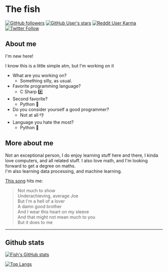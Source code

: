 # The fish

[![GitHub followers](https://img.shields.io/github/followers/thefish2191?style=social)](https://github.com/theFish2191)
[![GitHub User's stars](https://img.shields.io/github/stars/thefish2191?style=social)](https://github.com/thefish2191)
[![Reddit User Karma](https://img.shields.io/reddit/user-karma/combined/thefish2191?style=social)](https://www.reddit.com/user/thefish2191)
[![Twitter Follow](https://img.shields.io/twitter/follow/thefish2191?style=social)](https://twitter.com/thefish2191)

## About me

I'm new here!

I know this is a little simple atm, but I'm working on it

- What are you working on?
  - Something silly, as usual.
- Favorite programming language?
  - C Sharp #️⃣
- Second favorite?
  - Python 🐍
- Do you consider yourself a good programmer?
  - Not at all 👎
- Language you hate the most?
  - Python 🐍

## More about me

Not an exceptional person, I do enjoy learning stuff here and there, I kinda love computers, and all related stuff. I also love math, and I'm looking forward to get a degree on maths.  
 I'm also learning data processing, and machine learning.

 [This song](https://music.youtube.com/watch?v=-eykG5qt9zI&feature=gws_kp_track) hits me:
> Not much to show  
Underachieving, average Joe  
But I'm a hell of a lover  
A damn good brother  
And I wear this heart on my sleeve  
And that might not mean much to you  
But it does to me  

---

## Github stats

[![Fish's GitHub stats](https://github-readme-stats.vercel.app/api?username=thefish2191&count_private=true&show_icons=true&theme=radical)](https://github.com/thefish2191/)

[![Top Langs](https://github-readme-stats.vercel.app/api/top-langs/?username=thefish2191&langs_count=10&layout=compact&theme=radical)](https://github.com/thefish2191)
